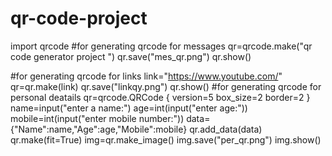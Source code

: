 # qr-code-project
import qrcode
#for generating qrcode for messages
qr=qrcode.make("qr code generator project ")
qr.save("mes_qr.png")
qr.show()

#for generating qrcode for links
link="https://www.youtube.com/"
qr=qr.make(link)
qr.save("linkqy.png")
qr.show()
#for generating qrcode for personal deatails
qr=qrcode.QRCode
       {
           version=5
           box_size=2
           border=2
       }
name=input("enter a name:")
age=int(input("enter age:"))
mobile=int(input("enter mobile number:"))
data={"Name":name,"Age":age,"Mobile":mobile}
qr.add_data(data)
qr.make(fit=True)
img=qr.make_image()
img.save("per_qr.png")
img.show()






